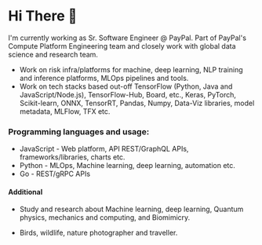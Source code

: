# Hi There 👋

I'm currently working as Sr. Software Engineer @ PayPal. Part of PayPal's Compute Platform Engineering team and closely work with global data science and research team.

* Work on risk infra/platforms for machine, deep learning, NLP training and inference platforms, MLOps pipelines and tools.
* Work on tech stacks based out-off TensorFlow (Python, Java and JavaScript/Node.js), TensorFlow-Hub, Board, etc., Keras, PyTorch, Scikit-learn, ONNX, TensorRT, Pandas, Numpy, Data-Viz libraries, model metadata, MLFlow, TFX etc.

### Programming languages and usage:

* JavaScript - Web platform, API REST/GraphQL APIs, frameworks/libraries, charts etc.
* Python - MLOps, Machine learning, deep learning, automation etc.
* Go - REST/gRPC APIs

#### Additional

* Study and research about Machine learning, deep learning, Quantum physics, mechanics and computing, and Biomimicry.

* Birds, wildlife, nature photographer and traveller.
